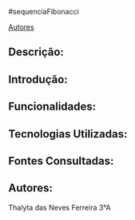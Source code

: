 #sequenciaFibonacci

[Autores](autores)

## Descrição:
## Introdução:
## Funcionalidades:
## Tecnologias Utilizadas:
## Fontes Consultadas:
## Autores:
Thalyta das Neves Ferreira 3°A

